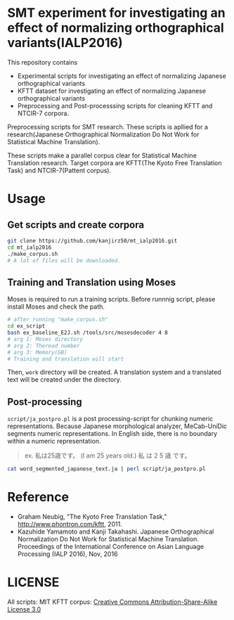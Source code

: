 # SMT experiment for investigating an effect of normalizing orthographical variants(IALP2016)

This repository contains
- Experimental scripts for investigating an effect of normalizing Japanese orthographical variants
- KFTT dataset for investigating an effect of normalizing Japanese orthographical variants
- Preprocessing and Post-processsing scripts for cleaning KFTT and NTCIR-7 corpora.

Preprocessing scripts for SMT research.
These scripts is apllied for a research(Japanese Orthographical Normalization Do Not Work for Statistical Machine Translation).

These scripts make a parallel corpus clear for Statistical Machine Translation research.
Target corpora are KFTT(The Kyoto Free Translation Task) and NTCIR-7(Pattent corpus).

# Usage

## Get scripts and create corpora

```sh
git clone https://github.com/kanjirz50/mt_ialp2016.git
cd mt_ialp2016
./make_corpus.sh
# A lot of files will be downloaded.
```

## Training and Translation using Moses
Moses is required to run a training scripts.
Before runnnig script, please install Moses and check the path.

```sh
# after running "make_corpus.sh"
cd ex_script
bash ex_baseline_E2J.sh /tools/src/mosesdecoder 4 8
# arg 1: Moses directory
# arg 2: Theread number
# arg 3: Memory(GB)
# Training and translation will start
```

Then, `work` directory will be created.
A translation system and a translated text will be created under the directory.


## Post-processing

`script/ja_postpro.pl` is a post processing-script for chunking numeric representations.
Because Japanese morphological analyzer, MeCab-UniDic segments numeric representations.
In English side, there is no boundary within a numeric representation.

> ex.
> 私は25歳です。 (I am 25 years old.)
> 私 は 2 5 歳 です。

```sh
cat word_segmented_japanese_text.ja | perl script/ja_postpro.pl
```

# Reference
- Graham Neubig, "The Kyoto Free Translation Task," http://www.phontron.com/kftt, 2011.
- Kazuhide Yamamoto and Kanji Takahashi. Japanese Orthographical Normalization Do Not Work for Statistical Machine Translation. Proceedings of the International Conference on Asian Language Processing (IALP 2016), Nov, 2016

# LICENSE
All scripts: MIT
KFTT corpus: [Creative Commons Attribution-Share-Alike License 3.0](https://creativecommons.org/licenses/by-sa/3.0/)
